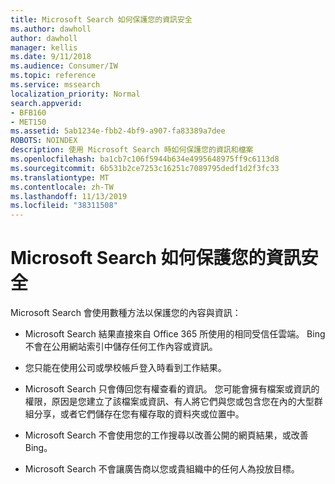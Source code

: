 ```yaml
---
title: Microsoft Search 如何保護您的資訊安全
ms.author: dawholl
author: dawholl
manager: kellis
ms.date: 9/11/2018
ms.audience: Consumer/IW
ms.topic: reference
ms.service: mssearch
localization_priority: Normal
search.appverid:
- BFB160
- MET150
ms.assetid: 5ab1234e-fbb2-4bf9-a907-fa83389a7dee
ROBOTS: NOINDEX
description: 使用 Microsoft Search 時如何保護您的資訊和檔案
ms.openlocfilehash: ba1cb7c106f5944b634e4995648975ff9c6113d8
ms.sourcegitcommit: 6b531b2ce7253c16251c7089795dedf1d2f3fc33
ms.translationtype: MT
ms.contentlocale: zh-TW
ms.lasthandoff: 11/13/2019
ms.locfileid: "38311508"
---
```

# <a name="how-microsoft-search-keeps-your-info-secure"></a>Microsoft Search 如何保護您的資訊安全

Microsoft Search 會使用數種方法以保護您的內容與資訊：
  
- Microsoft Search 結果直接來自 Office 365 所使用的相同受信任雲端。 Bing 不會在公用網站索引中儲存任何工作內容或資訊。
    
- 您只能在使用公司或學校帳戶登入時看到工作結果。
    
- Microsoft Search 只會傳回您有權查看的資訊。 您可能會擁有檔案或資訊的權限，原因是您建立了該檔案或資訊、有人將它們與您或包含您在內的大型群組分享，或者它們儲存在您有權存取的資料夾或位置中。
    
- Microsoft Search 不會使用您的工作搜尋以改善公開的網頁結果，或改善 Bing。
    
- Microsoft Search 不會讓廣告商以您或貴組織中的任何人為投放目標。

  

